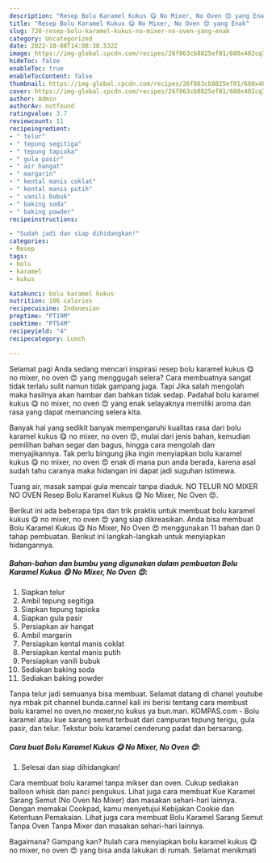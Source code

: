 ```yaml
---
description: "Resep Bolu Karamel Kukus 😋 No Mixer, No Oven 😍 yang Enak"
title: "Resep Bolu Karamel Kukus 😋 No Mixer, No Oven 😍 yang Enak"
slug: 728-resep-bolu-karamel-kukus-no-mixer-no-oven-yang-enak
category: Uncategorized
date: 2022-10-08T14:08:38.532Z
image: https://img-global.cpcdn.com/recipes/26f863cb8825ef01/680x482cq70/bolu-karamel-kukus-no-mixer-no-oven-foto-resep-utama.jpg
hideToc: false
enableToc: true
enableTocContent: false
thumbnail: https://img-global.cpcdn.com/recipes/26f863cb8825ef01/680x482cq70/bolu-karamel-kukus-no-mixer-no-oven-foto-resep-utama.jpg
cover: https://img-global.cpcdn.com/recipes/26f863cb8825ef01/680x482cq70/bolu-karamel-kukus-no-mixer-no-oven-foto-resep-utama.jpg
author: Admin
authorAv: notfound
ratingvalue: 3.7
reviewcount: 11
recipeingredient:
- " telur"
- " tepung segitiga"
- " tepung tapioka"
- " gula pasir"
- " air hangat"
- " margarin"
- " kental manis coklat"
- " kental manis putih"
- " vanili bubuk"
- " baking soda"
- " baking powder"
recipeinstructions:

- "Sudah jadi dan siap dihidangkan!"
categories:
- Resep
tags:
- bolu
- karamel
- kukus

katakunci: bolu karamel kukus 
nutrition: 106 calories
recipecuisine: Indonesian
preptime: "PT19M"
cooktime: "PT54M"
recipeyield: "4"
recipecategory: Lunch

---
```



Selamat pagi Anda sedang mencari inspirasi resep bolu karamel kukus 😋 no mixer, no oven 😍 yang menggugah selera? Cara membuatnya sangat tidak terlalu sulit namun tidak gampang juga. Tapi Jika salah mengolah maka hasilnya akan hambar dan bahkan tidak sedap. Padahal bolu karamel kukus 😋 no mixer, no oven 😍 yang enak selayaknya memiliki aroma dan rasa yang dapat memancing selera kita.


Banyak hal yang sedikit banyak mempengaruhi kualitas rasa dari bolu karamel kukus 😋 no mixer, no oven 😍, mulai dari jenis bahan, kemudian pemilihan bahan segar dan bagus, hingga cara mengolah dan menyajikannya. Tak perlu bingung jika ingin menyiapkan bolu karamel kukus 😋 no mixer, no oven 😍 enak di mana pun anda berada, karena asal sudah tahu caranya maka hidangan ini dapat jadi suguhan istimewa.

Tuang air, masak sampai gula mencair tanpa diaduk. NO TELUR NO MIXER NO OVEN Resep Bolu Karamel Kukus 😋 No Mixer, No Oven 😍.


Berikut ini ada beberapa tips dan trik praktis untuk membuat bolu karamel kukus 😋 no mixer, no oven 😍 yang siap dikreasikan. Anda bisa membuat Bolu Karamel Kukus 😋 No Mixer, No Oven 😍 menggunakan 11 bahan dan 0 tahap pembuatan. Berikut ini langkah-langkah untuk menyiapkan hidangannya.

<!--inarticleads1-->

##### Bahan-bahan dan bumbu yang digunakan dalam pembuatan Bolu Karamel Kukus 😋 No Mixer, No Oven 😍:

1. Siapkan  telur
1. Ambil  tepung segitiga
1. Siapkan  tepung tapioka
1. Siapkan  gula pasir
1. Persiapkan  air hangat
1. Ambil  margarin
1. Persiapkan  kental manis coklat
1. Persiapkan  kental manis putih
1. Persiapkan  vanili bubuk
1. Sediakan  baking soda
1. Sediakan  baking powder


Tanpa telur jadi semuanya bisa membuat. Selamat datang di chanel youtube nya mbak pit channel bunda.cannel kali ini berisi tentang cara membust bolu karamel no oven,no moxer,no kukus ya bun.mari. KOMPAS.com - Bolu karamel atau kue sarang semut terbuat dari campuran tepung terigu, gula pasir, dan telur. Tekstur bolu karamel cenderung padat dan bersarang. 

<!--inarticleads2-->

##### Cara buat Bolu Karamel Kukus 😋 No Mixer, No Oven 😍:


1. Selesai dan siap dihidangkan!

Cara membuat bolu karamel tanpa mikser dan oven. Cukup sediakan balloon whisk dan panci pengukus. Lihat juga cara membuat Kue Karamel Sarang Semut (No Oven No Mixer) dan masakan sehari-hari lainnya. Dengan memakai Cookpad, kamu menyetujui Kebijakan Cookie dan Ketentuan Pemakaian. Lihat juga cara membuat Bolu Karamel Sarang Semut Tanpa Oven Tanpa Mixer dan masakan sehari-hari lainnya. 

Bagaimana? Gampang kan? Itulah cara menyiapkan bolu karamel kukus 😋 no mixer, no oven 😍 yang bisa anda lakukan di rumah. Selamat menikmati
